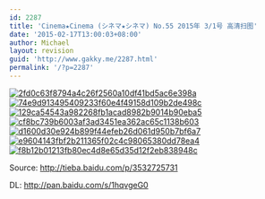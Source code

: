 ```yaml
---
id: 2287
title: 'Cinema★Cinema (シネマ★シネマ) No.55 2015年 3/1号 高清扫图'
date: '2015-02-17T13:00:03+08:00'
author: Michael
layout: revision
guid: 'http://www.gakky.me/2287.html'
permalink: '/?p=2287'
---
```


[![2fd0c63f8794a4c26f2560a10df41bd5ac6e398a](http://www.yui-aragaki.org/wp-content/uploads/2015/02/2fd0c63f8794a4c26f2560a10df41bd5ac6e398a.jpg)](http://www.yui-aragaki.org/wp-content/uploads/2015/02/2fd0c63f8794a4c26f2560a10df41bd5ac6e398a.jpg) [![74e9d913495409233f60e4f49158d109b2de498c](http://www.yui-aragaki.org/wp-content/uploads/2015/02/74e9d913495409233f60e4f49158d109b2de498c.jpg)](http://www.yui-aragaki.org/wp-content/uploads/2015/02/74e9d913495409233f60e4f49158d109b2de498c.jpg) [![129ca54543a982268fb1acad8982b9014b90eba5](http://www.yui-aragaki.org/wp-content/uploads/2015/02/129ca54543a982268fb1acad8982b9014b90eba5.jpg)](http://www.yui-aragaki.org/wp-content/uploads/2015/02/129ca54543a982268fb1acad8982b9014b90eba5.jpg) [![cf8bc739b6003af3ad3451ea362ac65c1138b603](http://www.yui-aragaki.org/wp-content/uploads/2015/02/cf8bc739b6003af3ad3451ea362ac65c1138b603.jpg)](http://www.yui-aragaki.org/wp-content/uploads/2015/02/cf8bc739b6003af3ad3451ea362ac65c1138b603.jpg) [![d1600d30e924b899f44efeb26d061d950b7bf6a7](http://www.yui-aragaki.org/wp-content/uploads/2015/02/d1600d30e924b899f44efeb26d061d950b7bf6a7.jpg)](http://www.yui-aragaki.org/wp-content/uploads/2015/02/d1600d30e924b899f44efeb26d061d950b7bf6a7.jpg) [![e9604143fbf2b211365f02c4c98065380dd78ea4](http://www.yui-aragaki.org/wp-content/uploads/2015/02/e9604143fbf2b211365f02c4c98065380dd78ea4.jpg)](http://www.yui-aragaki.org/wp-content/uploads/2015/02/e9604143fbf2b211365f02c4c98065380dd78ea4.jpg) [![f8b12b01213fb80ec4d8e65d35d12f2eb838948c](http://www.yui-aragaki.org/wp-content/uploads/2015/02/f8b12b01213fb80ec4d8e65d35d12f2eb838948c.jpg)](http://www.yui-aragaki.org/wp-content/uploads/2015/02/f8b12b01213fb80ec4d8e65d35d12f2eb838948c.jpg)

Source: <http://tieba.baidu.com/p/3532725731>

DL: <http://pan.baidu.com/s/1hqvgeG0>